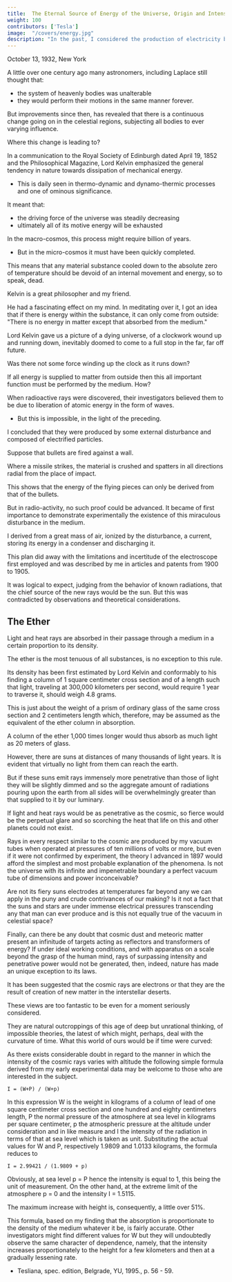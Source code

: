 ```yaml
---
title:  The Eternal Source of Energy of the Universe, Origin and Intensity of Cosmic Rays
weight: 100
contributors: ['Tesla']
image:  "/covers/energy.jpg"
description: "In the past, I considered the production of electricity by burning coal in a battery as the greatest achievement toward the advancing civilization"
---
```


 
October 13, 1932, New York


A little over one century ago many astronomers, including Laplace still thought that:
- the system of heavenly bodies was unalterable 
- they would perform their motions in the same manner forever. 

But improvements since then, has revealed that there is a continuous change going on in the celestial regions, subjecting all bodies to ever varying influence. 

Where this change is leading to?

In a communication to the Royal Society of Edinburgh dated April 19, 1852 and the Philosophical Magazine, Lord Kelvin emphasized the general tendency in nature towards dissipation of mechanical energy. 
- This is daily seen in thermo-dynamic and dynamo-thermic processes and one of ominous significance. 

It meant that:
- the driving force of the universe was steadily decreasing
- ultimately all of its motive energy will be exhausted 

In the macro-cosmos, this process might require billion of years.
- But in the micro-cosmos it must have been quickly completed.

This means that any material substance cooled down to the absolute zero of temperature should be devoid of an internal movement and energy, so to speak, dead.

Kelvin is a great philosopher and my friend. 

He had a fascinating effect on my mind. In meditating over it, I got an idea that if there is energy within the substance,  it can only come from outside: "There is no energy in matter except that absorbed from the medium." 

Lord Kelvin gave us a picture of a dying universe, of a clockwork wound up and running down, inevitably doomed to come to a full stop in the far, far off future. 

Was there not some force winding up the clock as it runs down? 

If all energy is supplied to matter from outside then this all important function must be performed by the medium. How?

<!--
 I pondered over this oldest and greatest of all riddles of physical science a long time in vain, despairingly remind of the words of the poet:

Wo fass ich dich unendliche Nat—r?
Euch Bruste wo Ihr Quellen alles Lebens
An denen Himmel und Erd— hangt. . .


Where, boundless nature, can I hold you fast?

And where you breasts? Wells that sustain

All life--the heaven and the earth are nursed.

Goethe. Faust -->

 
When radioactive rays were discovered, their investigators believed them to be due to liberation of atomic energy in the form of waves. 
- But this is impossible, in the light of the preceding.

I concluded that they were produced by some external disturbance and composed of electrified particles. 

Suppose that bullets are fired against a wall. 

Where a missile strikes, the material is crushed and spatters in all directions radial from the place of impact.

This shows that the energy of the flying pieces can only be derived from that of the bullets. 

But in radio-activity, no such proof could be advanced. It became of first importance to demonstrate experimentally the existence of this miraculous disturbance in the medium. 

I derived from a great mass of air, ionized by the disturbance, a current, storing its energy in a condenser and discharging it. 

This plan did away with the limitations and incertitude of the electroscope first employed and was described by me in articles and patents from 1900 to 1905. 

It was logical to expect, judging from the behavior of known radiations, that the chief source of the new rays would be the sun. But this was contradicted by observations and theoretical considerations.

## The Ether

Light and heat rays are absorbed in their passage through a medium in a certain proportion to its density. 

The ether is the most tenuous of all substances, is no exception to this rule. 

Its density has been first estimated by Lord Kelvin and conformably to his finding a column of 1 square centimeter cross section and of a length such that light, traveling at 300,000 kilometers per second, would require 1 year to traverse it, should weigh 4.8 grams. 

This is just about the weight of a prism of ordinary glass of the same cross section and 2 centimeters length which, therefore, may be assumed as the equivalent of the ether column in absorption. 

A column of the ether 1,000 times longer would thus absorb as much light as 20 meters of glass. 

However, there are suns at distances of many thousands of light years. It is evident that virtually no light from them can reach the earth. 

But if these suns emit rays immensely more penetrative than those of light they will be slightly dimmed and so the aggregate amount of radiations pouring upon the earth from all sides will be overwhelmingly greater than that supplied to it by our luminary. 

If light and heat rays would be as penetrative as the cosmic, so fierce would be the perpetual glare and so scorching the heat that life on this and other planets could not exist.

 
Rays in every respect similar to the cosmic are produced by my vacuum tubes when operated at pressures of ten millions of volts or more, but even if it were not confirmed by experiment, the theory I advanced in 1897 would afford the simplest and most probable explanation of the phenomena. Is not the universe with its infinite and impenetrable boundary a perfect vacuum tube of dimensions and power inconceivable? 

Are not its fiery suns electrodes at temperatures far beyond any we can apply in the puny and crude contrivances of our making? Is it not a fact that the suns and stars are under immense electrical pressures transcending any that man can ever produce and is this not equally true of the vacuum in celestial space? 

Finally, can there be any doubt that cosmic dust and meteoric matter present an infinitude of targets acting as reflectors and transformers of energy? If under ideal working conditions, and with apparatus on a scale beyond the grasp of the human mind, rays of surpassing intensity and penetrative power would not be generated, then, indeed, nature has made an unique exception to its laws.

It has been suggested that the cosmic rays are electrons or that they are the result of creation of new matter in the interstellar deserts. 

These views are too fantastic to be even for a moment seriously considered. 

They are natural outcroppings of this age of deep but unrational thinking, of impossible theories, the latest of which might, perhaps, deal with the curvature of time. What this world of ours would be if time were curved:

As there exists considerable doubt in regard to the manner in which the intensity of the cosmic rays varies with altitude the following simple formula derived from my early experimental data may be welcome to those who are interested in the subject.

```
I = (W+P) / (W+p)
```
 
In this expression W is the weight in kilograms of a column of lead of one square centimeter cross section and one hundred and eighty centimeters length, P the normal pressure of the atmosphere at sea level in kilograms per square centimeter, p the atmospheric pressure at the altitude under consideration and in like measure and I the intensity of the radiation in terms of that at sea level which is taken as unit. Substituting the actual values for W and P, respectively 1.9809 and 1.0133 kilograms, the formula reduces to

 
```
I = 2.99421 / (1.9809 + p)
```
 
Obviously, at sea level p = P hence the intensity is equal to 1, this being the unit of measurement. On the other hand, at the extreme limit of the atmosphere p = 0 and the intensity I = 1.5115.


The maximum increase with height is, consequently, a little over 51%. 

This formula, based on my finding that the absorption is proportionate to the density of the medium whatever it be, is fairly accurate. Other investigators might find different values for W but they will undoubtedly observe the same character of dependence, namely, that the intensity increases proportionately to the height for a few kilometers and then at a gradually lessening rate.


* Tesliana, spec. edition, Belgrade, YU, 1995., p. 56 - 59.

